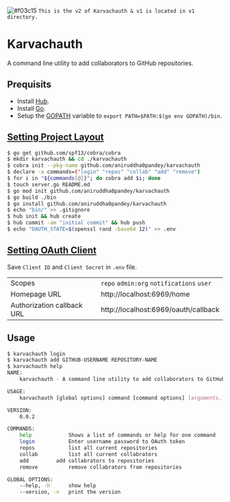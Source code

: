 ![#f03c15](https://placehold.it/15/f03c15/000000?text=+) `This is the v2 of Karvachauth & v1 is located in v1 directory.`

# Karvachauth
A command line utility to add collaborators to GitHub repositories.

## Prequisits
- Install [Hub](https://github.com/github/hub#installation).
- Install [Go](https://golang.org/dl/).
- Setup the [GOPATH](https://github.com/golang/go/wiki/SettingGOPATH) variable to `export PATH=$PATH:$(go env GOPATH)/bin`.

## [Setting Project Layout](https://github.com/golang-standards/project-layout)
```bash
$ go get github.com/spf13/cobra/cobra
$ mkdir karvachauth && cd ./karvachauth
$ cobra init --pkg-name github.com/aniruddha0pandey/karvachauth
$ declare -a commands=("login" "repos" "collab" "add" "remove")
$ for i in "${commands[@]}"; do cobra add $i; done
$ touch server.go README.md
$ go mod init github.com/aniruddha0pandey/karvachauth
$ go build ./bin
$ go install github.com/aniruddha0pandey/karvachauth
$ echo "bin/" >> .gitignore
$ hub init && hub create
$ hub commit -am "initial commit" && hub push
$ echo "OAUTH_STATE=$(openssl rand -base64 12)" >> .env
```

## [Setting OAuth Client](https://github.com/settings/developers)
Save `Client ID` and `Client Secret` in `.env` file.  

| | |
|-|-|
| Scopes | `repo` `admin:org` `notifications` `user` |
| Homepage URL | http://localhost:6969/home |
| Authorization callback URL | http://localhost:6969/oauth/callback |

## Usage
```bash
$ karvachauth login
$ karvachauth add GITHUB-USERNAME REPOSITORY-NAME
$ karvachauth help
NAME:
	karvachauth - A command line utility to add collaborators to GitHub repositories

USAGE:
	karvachauth [global options] command [command options] [arguments...]

VERSION:
	0.0.2

COMMANDS:
	help			Shows a list of commands or help for one command
	login			Enter username password to OAuth token
	repos			list all current repositories
	collab			list all current collabrators
	add			add collabrators to repositories
	remove			remove collabrators from repositories

GLOBAL OPTIONS:
	--help, -h		show help
	--version, -v	print the version
```
